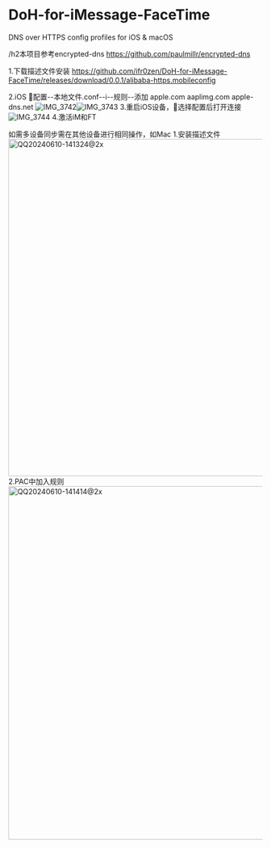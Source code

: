 # DoH-for-iMessage-FaceTime
DNS over HTTPS config profiles for iOS &amp; macOS

/h2本项目参考encrypted-dns https://github.com/paulmillr/encrypted-dns

1.下载描述文件安装 https://github.com/ifr0zen/DoH-for-iMessage-FaceTime/releases/download/0.0.1/alibaba-https.mobileconfig

2.iOS 🚀配置--本地文件.conf--i--规则--添加 apple.com   aaplimg.com   apple-dns.net
![IMG_3742](https://github.com/ifr0zen/DoH-for-iMessage-FaceTime/assets/17274321/cfbecd9e-6dad-4689-b175-583511b2c216)![IMG_3743](https://github.com/ifr0zen/DoH-for-iMessage-FaceTime/assets/17274321/976446a2-0347-4a9f-8f3d-04936bca4909)
3.重启iOS设备，🚀选择配置后打开连接
![IMG_3744](https://github.com/ifr0zen/DoH-for-iMessage-FaceTime/assets/17274321/89f946b5-d961-46b3-aeaf-8087efb0a242)
4.激活iM和FT

如需多设备同步需在其他设备进行相同操作，如Mac
1.安装描述文件
<img width="668" alt="QQ20240610-141324@2x" src="https://github.com/ifr0zen/DoH-for-iMessage-FaceTime/assets/17274321/029e82f8-706d-4358-a0bd-239e2f89c319">
2.PAC中加入规则
<img width="700" alt="QQ20240610-141414@2x" src="https://github.com/ifr0zen/DoH-for-iMessage-FaceTime/assets/17274321/2fb25587-ef20-413e-b443-6e86c1adb128">



